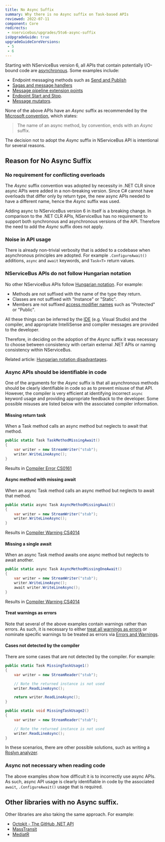 ```yaml
---
title: No Async Suffix
summary: Why there is no Async suffix on Task-based APIs
reviewed: 2022-07-11
component: Core
redirects:
 - nservicebus/upgrades/5to6-async-suffix
isUpgradeGuide: true
upgradeGuideCoreVersions:
 - 5
 - 6
---
```


Starting with NServiceBus version 6, all APIs that contain potentially I/O-bound code are [asynchronous](https://docs.microsoft.com/en-us/dotnet/csharp/async). Some examples include:

 * Endpoint messaging methods such as [Send and Publish](/nservicebus/upgrades/5to6/handlers-and-sagas.md#api-changes-bus-send-and-receive)
 * [Sagas and message handlers](/nservicebus/upgrades/5to6/handlers-and-sagas.md)
 * [Message pipeline extension points](/nservicebus/pipeline/)
 * [Endpoint Start and Stop](/nservicebus/upgrades/5to6/endpoint.md#interface-changes-self-hosting).
 * [Message mutators](/nservicebus/pipeline/message-mutators.md).

None of the above APIs have an *Async* suffix as recommended by the [Microsoft convention](https://docs.microsoft.com/en-us/dotnet/csharp/async), which states: 

> The name of an async method, by convention, ends with an *Async* suffix.

The decision not to adopt the *Async* suffix in NServiceBus API is intentional for several reasons.


## Reason for No Async Suffix

### No requirement for conflicting overloads

The *Async* suffix convention was adopted by necessity in .NET CLR since async APIs were added in a non-breaking version. Since C# cannot have overloads that differ only by return type, the new async APIs needed to have a different name, hence the *Async* suffix was used.

Adding async to NServiceBus version 6 in itself is a breaking change. In comparison to the .NET CLR APIs, NServiceBus has no requirement to support both synchronous and asynchronous versions of the API. Therefore the need to add the *Async* suffix does not apply.


### Noise in API usage

There is already non-trivial verbosity that is added to a codebase when asynchronous principles are adopted. For example `.ConfigureAwait()` additions, `async` and `await` keywords, and `Task<T>` return values.


### NServiceBus APIs do not follow Hungarian notation

No other NServiceBus APIs follow [Hungarian notation](https://en.wikipedia.org/wiki/Hungarian_notation). For example: 

 * Methods are not suffixed with the name of the type they return.
 * Classes are not suffixed with "Instance" or "Static".
 * Members are not suffixed [access modifier names](https://docs.microsoft.com/en-us/dotnet/csharp/programming-guide/classes-and-structs/access-modifiers) such as "Protected" or "Public".

All these things can be inferred by the [IDE](https://en.wikipedia.org/wiki/Integrated_development_environment) (e.g. Visual Studio) and the compiler, and appropriate IntelliSense and compiler messages are provided to the developer.

Therefore, in deciding on the adoption of the *Async* suffix it was necessary to choose between consistency with certain external .NET APIs or naming consistency within NServiceBus.

Related article: [Hungarian notation disadvantages](https://en.wikipedia.org/wiki/Hungarian_notation#Disadvantages).


### Async APIs should be identifiable in code

One of the arguments for the *Async* suffix is that all asynchronous methods should be clearly identifiable in code so as to prevent misuse of that API. However, the compiler is very efficient at identifying incorrect `async` keyword usage and providing appropriate feedback to the developer. Some possible misuses are listed below with the associated compiler information.


#### Missing return task

When a Task method calls an async method but neglects to await that method.

```csharp
public static Task TaskMethodMissingAwait()
{
    var writer = new StreamWriter("stub");
    writer.WriteLineAsync();
}
```

Results in [Compiler Error CS0161](https://docs.microsoft.com/en-us/dotnet/csharp/misc/cs0161)


#### Async method with missing await

When an async Task method calls an async method but neglects to await that method.

```csharp
public static async Task AsyncMethodMissingAwait()
{
    var writer = new StreamWriter("stub");
    writer.WriteLineAsync();
}
```

Results in [Compiler Warning CS4014](https://docs.microsoft.com/en-us/dotnet/csharp/language-reference/compiler-messages/cs4014)


#### Missing a single await

When an async Task method awaits one async method but neglects to await another.

```csharp
public static async Task AsyncMethodMissingOneAwait()
{
    var writer = new StreamWriter("stub");
    writer.WriteLineAsync();
    await writer.WriteLineAsync();
}
```

Results in [Compiler Warning CS4014](https://docs.microsoft.com/en-us/dotnet/csharp/language-reference/compiler-messages/cs4014)


#### Treat warnings as errors

Note that several of the above examples contain warnings rather than errors. As such, it is necessary to either [treat all warnings as errors](https://msdn.microsoft.com/en-us/library/kb4wyys2.aspx#Anchor_3) or nominate specific warnings to be treated as errors via [Errors and Warnings](https://msdn.microsoft.com/en-us/library/kb4wyys2.aspx#Anchor_2).


#### Cases not detected by the compiler

There are some cases that are not detected by the compiler. For example:

```csharp
public static Task MissingTaskUsage1()
{
    var writer = new StreamReader("stub");

    // Note the returned instance is not used
    writer.ReadLineAsync();

    return writer.ReadLineAsync();
}

public static void MissingTaskUsage2()
{
    var writer = new StreamReader("stub");

    // Note the returned instance is not used
    writer.ReadLineAsync();
}
```

In these scenarios, there are other possible solutions, such as writing a [Roslyn analyzer](https://msdn.microsoft.com/en-us/library/mt162308.aspx).


### Async not necessary when reading code

The above examples show how difficult it is to incorrectly use async APIs. As such, async API usage is clearly identifiable in code by the associated `await`, `.ConfigureAwait()` usage that is required.


## Other libraries with no Async suffix.

Other libraries are also taking the same approach. For example:

 * [Octokit - The GitHub .NET API](https://github.com/octokit/octokit.net)
 * [MassTransit](https://masstransit-project.com/)
 * [MediatR](https://github.com/jbogard/MediatR)


